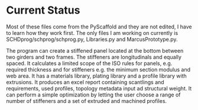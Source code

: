 # Current Status
Most of these files come from the PyScaffold and they are not edited, I have to learn how they work first.
The only files I am working on currently is SCHDprog/schprog/schprog.py, Libraries.py and MarcusPrototype.py.

The program can create a stiffened panel located at the bottom between two girders and two frames. The stiffeners are longitudinals and equally spaced. It calculates a limited scope of the ISO rules for panels, e.g. required thickness and for stiffeners e.g. the minimum section modulus and web area. It has a materials library, plating library and a profile library with extrusions. It produces an excel report containing scantlings and requirements, used profiles, topology metadata input ad structural weight. It can perform a simple optimization by letting the user choose a range of number of stiffeners and a set of extruded and machined profiles.
